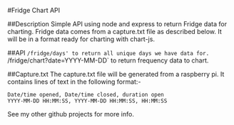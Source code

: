 #Fridge Chart API

##Description
Simple API using node and express to return Fridge data for charting.
Fridge data comes from a capture.txt file as described below.
It will be in a format ready for charting with chart-js.

##API
`/fridge/days' to return all unique days we have data for.
`/fridge/chart?date=YYYY-MM-DD` to return frequency data to chart.

##Capture.txt
The capture.txt file will be generated from a raspberry pi.
It contains lines of text in the following format:-
```
Date/time opened, Date/time closed, duration open
YYYY-MM-DD HH:MM:SS, YYYY-MM-DD HH:MM:SS, HH:MM:SS
```

See my other github projects for more info.
